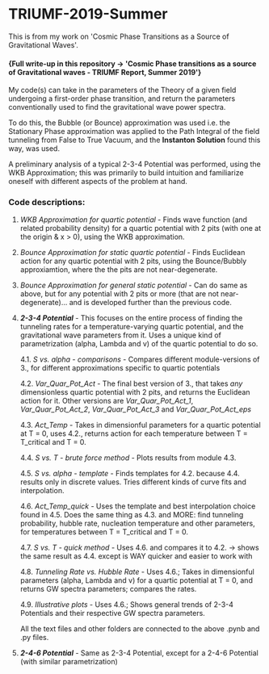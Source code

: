 # TRIUMF-2019-Summer
This is from my work on 'Cosmic Phase Transitions as a Source of Gravitational Waves'.

#### {Full write-up in this repository -> 'Cosmic Phase transitions as a source of Gravitational waves - TRIUMF Report, Summer 2019'}

My code(s) can take in the parameters of the Theory of a given field undergoing a first-order phase transition, and return the parameters conventionally used to find the gravitational wave power spectra.

To do this, the Bubble (or Bounce) approximation was used i.e. the Stationary Phase approximation was applied to the Path Integral of the field tunneling from False to True Vacuum, and the **Instanton Solution** found this way, was used.

A preliminary analysis of a typical 2-3-4 Potential was performed, using the WKB Approximation; this was primarily to build intuition and familiarize oneself with different aspects of the problem at hand.

### Code descriptions:
1.  *WKB Approximation for quartic potential* - Finds wave function (and related probability density) for a quartic potential with 2 pits (with one at the origin & x > 0), using the WKB approximation.

2.  *Bounce Approximation for static quartic potential* - Finds Euclidean action for any quartic potential with 2 pits, using the Bounce/Bubbly approxiamtion, where the the pits are not near-degenerate.

3.  *Bounce Approximation for general static potential* - Can do same as above, but for any potential with 2 pits or more (that are not near-degenerate)... and is developed further than the previous code.

4.  ***2-3-4 Potential*** - This focuses on the entire process of finding the tunneling rates for a temperature-varying quartic potential, and the gravitational wave parameters from it. Uses a unique kind of parametrization (alpha, Lambda and v) of the quartic potential to do so.
    
    4.1.   *S vs. alpha - comparisons* - Compares different module-versions of 3., for different approximations specific to quartic potentials

    4.2.   *Var_Quar_Pot_Act* - The final best version of 3., that takes *any* dimensionless quartic potential with 2 pits, and returns the Euclidean action for it. Other versions are *Var_Quar_Pot_Act_1*, *Var_Quar_Pot_Act_2*, *Var_Quar_Pot_Act_3* and *Var_Quar_Pot_Act_eps*

    4.3.   *Act_Temp* - Takes in dimensionful parameters for a quartic potential at T = 0, uses 4.2., returns action for each temperature between T = T_critical and T = 0.

    4.4.   *S vs. T - brute force method* - Plots results from module 4.3.

    4.5.   *S vs. alpha - template* - Finds templates for 4.2. because 4.4. results only in discrete values. Tries different kinds of curve fits and interpolation.

    4.6.   *Act_Temp_quick* - Uses the template and best interpolation choice found in 4.5. Does the same thing as 4.3. and MORE: find tunneling probability, hubble rate, nucleation temperature and other parameters, for temperatures between T = T_critical and T = 0.

    4.7.   *S vs. T - quick method* - Uses 4.6. and compares it to 4.2. -> shows the same result as 4.4. except is WAY quicker and easier to work with

    4.8.   *Tunneling Rate vs. Hubble Rate* - Uses 4.6.; Takes in dimensionful parameters (alpha, Lambda and v) for a quartic potential at T = 0, and returns GW spectra parameters; compares the rates.
    
    4.9.   *Illustrative plots* - Uses 4.6.; Shows general trends of 2-3-4 Potentials and their respective GW spectra parameters.
    
    All the text files and other folders are connected to the above .pynb and .py files.

5.  ***2-4-6 Potential*** - Same as 2-3-4 Potential, except for a 2-4-6 Potential (with similar parametrization)
